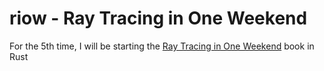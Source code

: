# riow - Ray Tracing in One Weekend
For the 5th time, I will be starting the [Ray Tracing in One Weekend](https://raytracing.github.io/books/RayTracingInOneWeekend.html) book in Rust
